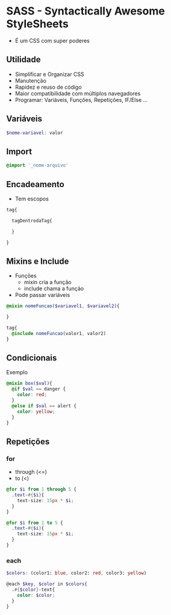 # SASS - Syntactically Awesome StyleSheets
- É um CSS com super poderes
## Utilidade
- Simplificar e Organizar CSS
- Manutenção
- Rapidez e reuso de código
- Maior compatibilidade com múltiplos navegadores
- Programar: Variáveis, Funções, Repetições, IF/Else ...

## Variáveis
```SCSS
$nome-variavel: valor
```

## Import
```SCSS
@import '_nome-arquivo'
```

## Encadeamento
- Tem escopos
```SCSS
tag{

  tagDentrodaTag{

  }

}
```

## Mixins e Include
- Funções
  - mixin cria a função
  - include chama a função
- Pode passar variáveis
```SCSS
@mixin nomeFuncao($variavel1, $variavel2){

}

tag{
  @include nomeFuncao(valor1, valor2)
}
```

## Condicionais
Exemplo
```SCSS
@mixin box($val){
  @if $val == danger {
    color: red;
  }
  @else if $val == alert {
    color: yellow;
  }
}
```

## Repetições
### for
- through (<=)
- to (<)
```SCSS
@for $i from 1 through 5 {
  .text-#{$i}{
    text-size: 15px * $i;
  }
}

@for $i from 1 to 5 {
  .text-#{$i}{
    text-size: 15px * $i;
  }
}
```

### each
```SCSS
$colors: (color1: blue, color2: red, color3: yellow)

@each $key, $color in $colors{
  .#{$color}-text{
    color: $color;
  }
}
```

###